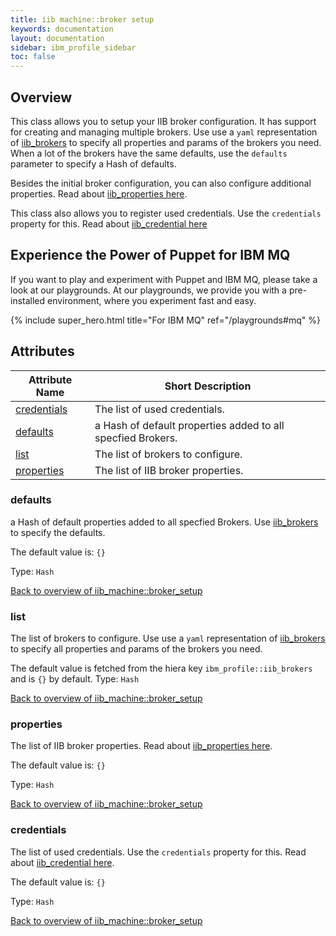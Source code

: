```yaml
---
title: iib machine::broker setup
keywords: documentation
layout: documentation
sidebar: ibm_profile_sidebar
toc: false
---
```

## Overview

This class allows you to setup your IIB broker configuration. It has support for creating and managing multiple brokers. Use use a `yaml` representation of [iib_brokers](/docs/iib_config/iib_broker.html) to specify all properties and params of the brokers you need. When a lot of the brokers have the same defaults, use the `defaults` parameter to specify a Hash of defaults.

Besides the initial broker configuration, you can also configure additional properties. Read about [iib_properties here](/docs/iib_config/iib_property.html).

This class also allows you to register used credentials. Use the `credentials` property for this. Read about [iib_credential here](/docs/iib_config/iib_credential.html)





## Experience the Power of Puppet for IBM MQ

If you want to play and experiment with Puppet and IBM MQ, please take a look at our playgrounds. At our playgrounds, we provide you with a pre-installed environment, where you experiment fast and easy.

{% include super_hero.html title="For IBM MQ" ref="/playgrounds#mq" %}


## Attributes



Attribute Name                                        | Short Description                                           |
----------------------------------------------------- | ----------------------------------------------------------- |
[credentials](#iib_machine::broker_setup_credentials) | The list of used credentials.                               |
[defaults](#iib_machine::broker_setup_defaults)       | a Hash of default properties added to all specfied Brokers. |
[list](#iib_machine::broker_setup_list)               | The list of brokers to configure.                           |
[properties](#iib_machine::broker_setup_properties)   | The list of IIB broker properties.                          |




### defaults<a name='iib_machine::broker_setup_defaults'>

a Hash of default properties added to all specfied Brokers. Use [iib_brokers](/docs/iib_config/iib_broker.html) to specify the defaults.

The default value is: `{}`

Type: `Hash`


[Back to overview of iib_machine::broker_setup](#attributes)

### list<a name='iib_machine::broker_setup_list'>

The list of brokers to configure. Use use a `yaml` representation of [iib_brokers](/docs/iib_config/iib_broker.html) to specify all properties and params of the brokers you need. 

The default value is fetched from the hiera key `ibm_profile::iib_brokers` and is `{}` by default.
Type: `Hash`


[Back to overview of iib_machine::broker_setup](#attributes)

### properties<a name='iib_machine::broker_setup_properties'>

The list of IIB broker properties. Read about [iib_properties here](/docs/iib_config/iib_property.html). 

The default value is: `{}`

Type: `Hash`


[Back to overview of iib_machine::broker_setup](#attributes)

### credentials<a name='iib_machine::broker_setup_credentials'>

The list of used credentials. Use the `credentials` property for this. Read about [iib_credential here](/docs/iib_config/iib_credential.html). 

The default value is: `{}`


Type: `Hash`


[Back to overview of iib_machine::broker_setup](#attributes)
